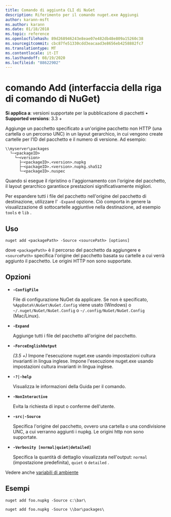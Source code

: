 ```yaml
---
title: Comando di aggiunta CLI di NuGet
description: Riferimento per il comando nuget.exe Aggiungi
author: karann-msft
ms.author: karann
ms.date: 01/18/2018
ms.topic: reference
ms.openlocfilehash: 89d268946243e8eae07e482db48e809a15260c38
ms.sourcegitcommit: cbc87fe51330cdd3eacaad3e8656eb4258882fc7
ms.translationtype: MT
ms.contentlocale: it-IT
ms.lasthandoff: 08/19/2020
ms.locfileid: "88622902"
---
```

# <a name="add-command-nuget-cli"></a>comando Add (interfaccia della riga di comando di NuGet)

**Si applica a**: versioni supportate per la pubblicazione di pacchetti &bullet; **Supported versions**: 3.3 +

Aggiunge un pacchetto specificato a un'origine pacchetto non HTTP (una cartella o un percorso UNC) in un layout gerarchico, in cui vengono create cartelle per l'ID del pacchetto e il numero di versione. Ad esempio:

```
\\myserver\packages
  └─<packageID>
    └─<version>
      ├─<packageID>.<version>.nupkg
      ├─<packageID>.<version>.nupkg.sha512
      └─<packageID>.nuspec
```

Quando si esegue il ripristino o l'aggiornamento con l'origine del pacchetto, il layout gerarchico garantisce prestazioni significativamente migliori.

Per espandere tutti i file del pacchetto nell'origine del pacchetto di destinazione, utilizzare l' `-Expand` opzione. Ciò comporta in genere la visualizzazione di sottocartelle aggiuntive nella destinazione, ad esempio `tools` e `lib` .

## <a name="usage"></a>Uso

```cli
nuget add <packagePath> -Source <sourcePath> [options]
```

dove `<packagePath>` è il percorso del pacchetto da aggiungere e `<sourcePath>` specifica l'origine del pacchetto basata su cartelle a cui verrà aggiunto il pacchetto. Le origini HTTP non sono supportate.

## <a name="options"></a>Opzioni

- **`-ConfigFile`**

  File di configurazione NuGet da applicare. Se non è specificato, `%AppData%\NuGet\NuGet.Config` viene usato (Windows) o `~/.nuget/NuGet/NuGet.Config` o `~/.config/NuGet/NuGet.Config` (Mac/Linux).

- **`-Expand`**

  Aggiunge tutti i file del pacchetto all'origine del pacchetto.

- **`-ForceEnglishOutput`**

  *(3.5 +)* Impone l'esecuzione nuget.exe usando impostazioni cultura invarianti in lingua inglese.
Impone l'esecuzione nuget.exe usando impostazioni cultura invarianti in lingua inglese.

- **`-?|-help`**

  Visualizza le informazioni della Guida per il comando.

- **`-NonInteractive`**

  Evita la richiesta di input o conferme dell'utente.

- **`-src|-Source`**

   Specifica l'origine del pacchetto, ovvero una cartella o una condivisione UNC, a cui verranno aggiunti i nupkg. Le origini http non sono supportate.

- **`-Verbosity [normal|quiet|detailed]`**

  Specifica la quantità di dettaglio visualizzata nell'output: `normal` (impostazione predefinita), `quiet` o `detailed` .

Vedere anche [variabili di ambiente](cli-ref-environment-variables.md)

## <a name="examples"></a>Esempi

```cli
nuget add foo.nupkg -Source c:\bar\

nuget add foo.nupkg -Source \\bar\packages\
```
